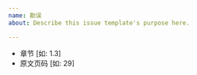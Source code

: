 ```yaml
---
name: 勘误
about: Describe this issue template's purpose here.

---
```


- 章节 [如: 1.3]
- 原文页码 [如: 29]
